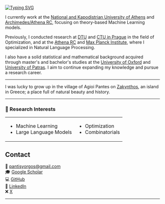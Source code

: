 [![Typing SVG](https://readme-typing-svg.demolab.com/?lines=Hi,+I'm+Yorgos+Pantis)](https://git.io/typing-svg)

I currently work at the [National and Kapodistrian University of Athens](https://www.di.uoa.gr/en) and [Archimedes/Athena RC](https://archimedesai.gr/en/), focusing on theory-based Machine Learning models.

Previously, I conducted research at [DTU](https://www.compute.dtu.dk/) and [CTU in Prague](https://fel.cvut.cz/en) in the field of Optimization, and at the [Athena RC](https://www.athenarc.gr/en/imsi) and [Max Planck Institute](https://www.mis.mpg.de/), where I specialized in Natural Language Processing.

I also have a solid statistical and mathematical background acquired through master's and bachelor's studies at the [University of Oxford](https://www.stats.ox.ac.uk/) and [University of Patras](https://www.math.upatras.gr/en). I aim to continue expanding my knowledge and pursue a research career.

---

I was lucky to grow up in the village of Agioi Pantes on [Zakynthos](https://en.wikipedia.org/wiki/Zakynthos), an island in Greece; a place full of natural beauty and history.

---

### 🔬 Research Interests

<table>
  <tr>
    <td>

- Machine Learning  
- Large Language Models

</td>
    <td>

- Optimization  
- Combinatorials

</td>
  </tr>
</table>


## Contact

📧 [pantisyorgos@gmail.com](mailto:pantisyorgos@gmail.com)  
🎓 [Google Scholar](https://scholar.google.com/citations?user=SkQq70gAAAAJ&hl=en&oi=ao)  
💻 [GitHub](https://github.com/yorgospantis)  
🔗 [LinkedIn](https://www.linkedin.com/in/yorgospantis)  
❌ [X](https://x.com/yorgos_pantis)

---
